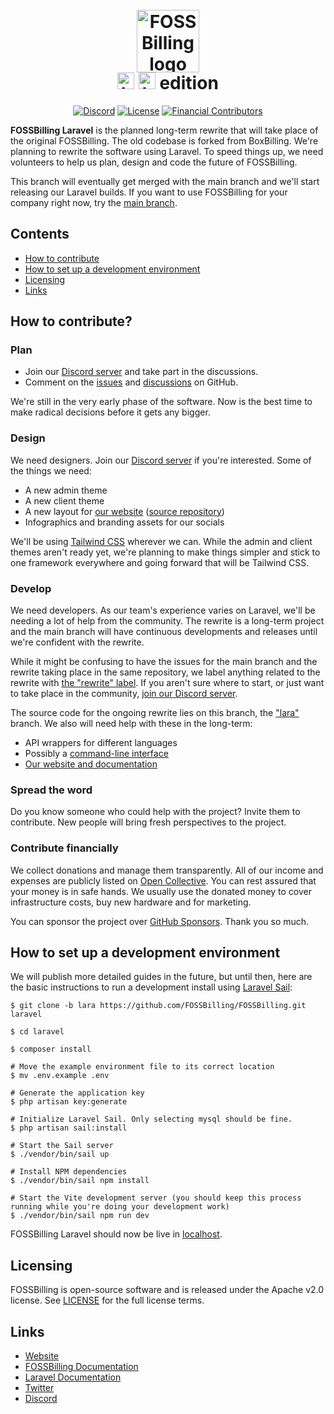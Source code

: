 <h1 align="center">
  <br>
  <a href="https://fossbilling.org/">
    <picture>
      <source media="(prefers-color-scheme: dark)" srcset="https://fossbilling.org/img/wordmark-white.png">
      <img alt="FOSSBilling logo" src="https://fossbilling.org/img/wordmark-black.png" height="100">
    </picture>
  </a>
  <br>
  <img alt="Laravel logomark" src="https://laravel.com/img/logomark.min.svg" height="27">
  <img alt="Laravel logotype" src="https://laravel.com/img/logotype.min.svg" height="27"> edition
</h1>

<div align="center">

[![Discord](https://img.shields.io/discord/747432407757488179?color=%237289FA&logo=discord&logoColor=%23FFF)](https://fossbilling.org/discord)
[![License](https://img.shields.io/badge/License-Apache%202.0-blue.svg)](https://opensource.org/licenses/Apache-2.0)
[![Financial Contributors](https://opencollective.com/fossbilling/tiers/badge.svg?color=brightgreen)](https://opencollective.com/fossbilling)

</div>

**FOSSBilling Laravel** is the planned long-term rewrite that will take place of the original FOSSBilling. The old codebase is forked from BoxBilling. We're planning to rewrite the software using Laravel. To speed things up, we need volunteers to help us plan, design and code the future of FOSSBilling.

This branch will eventually get merged with the main branch and we'll start releasing our Laravel builds. If you want to use FOSSBilling for your company right now, try the [main branch](https://github.com/FOSSBilling/FOSSBilling).

## Contents

- [How to contribute](#how-to-contribute)
- [How to set up a development environment](#how-to-set-up-a-development-environment)
- [Licensing](#licensing)
- [Links](#links)

## How to contribute?
### Plan
* Join our [Discord server](https://fossbilling.org/discord) and take part in the discussions.
* Comment on the [issues](https://github.com/FOSSBilling/FOSSBilling/issues) and [discussions](https://github.com/FOSSBilling/FOSSBilling/discussions) on GitHub.

We're still in the very early phase of the software. Now is the best time to make radical decisions before it gets any bigger.

### Design
We need designers. Join our [Discord server](https://fossbilling.org/discord) if you're interested. Some of the things we need:
* A new admin theme
* A new client theme
* A new layout for [our website](https://fossbilling.org) ([source repository](https://github.com/FOSSBilling/fossbilling.org))
* Infographics and branding assets for our socials

We'll be using [Tailwind CSS](https://tailwindcss.com/) wherever we can. While the admin and client themes aren't ready yet, we're planning to make things simpler and stick to one framework everywhere and going forward that will be Tailwind CSS.

### Develop
We need developers.
As our team's experience varies on Laravel, we'll be needing a lot of help from the community. The rewrite is a long-term project and the main branch will have continuous developments and releases until we're confident with the rewrite.

While it might be confusing to have the issues for the main branch and the rewrite taking place in the same repository, we label anything related to the rewrite with [the "rewrite" label](https://github.com/FOSSBilling/FOSSBilling/issues?q=is%3Aissue+is%3Aopen+sort%3Aupdated-desc+label%3Arewrite). If you aren't sure where to start, or just want to take place in the community, [join our Discord server](https://fossbilling.org/discord).

The source code for the ongoing rewrite lies on this branch, the ["lara"](https://github.com/FOSSBilling/FOSSBilling/tree/lara) branch. We also will need help with these in the long-term:

* API wrappers for different languages
* Possibly a [command-line interface](https://github.com/FOSSBilling/cli)
* [Our website and documentation](https://github.com/FOSSBilling/fossbilling.org)

### Spread the word
Do you know someone who could help with the project? Invite them to contribute. New people will bring fresh perspectives to the project.

### Contribute financially
We collect donations and manage them transparently. All of our income and expenses are publicly listed on [Open Collective](https://opencollective.com/FOSSBilling). You can rest assured that your money is in safe hands. We usually use the donated money to cover infrastructure costs, buy new hardware and for marketing.

You can sponsor the project over [GitHub Sponsors](https://github.com/sponsors/FOSSBilling). Thank you so much.

## How to set up a development environment
We will publish more detailed guides in the future, but until then, here are the basic instructions to run a development install using [Laravel Sail](https://laravel.com/docs/9.x/sail):
```
$ git clone -b lara https://github.com/FOSSBilling/FOSSBilling.git laravel

$ cd laravel

$ composer install

# Move the example environment file to its correct location
$ mv .env.example .env

# Generate the application key
$ php artisan key:generate

# Initialize Laravel Sail. Only selecting mysql should be fine.
$ php artisan sail:install

# Start the Sail server
$ ./vendor/bin/sail up

# Install NPM dependencies
$ ./vendor/bin/sail npm install

# Start the Vite development server (you should keep this process running while you're doing your development work)
$ ./vendor/bin/sail npm run dev
```

FOSSBilling Laravel should now be live in [localhost](http://localhost).

## Licensing

FOSSBilling is open-source software and is released under the Apache v2.0 license. See [LICENSE](https://github.com/fossbilling/fossbilling/blob/master/LICENSE) for the full license terms.

## Links

* [Website](https://www.fossbilling.org/)
* [FOSSBilling Documentation](https://fossbilling.org/docs)
* [Laravel Documentation](https://laravel.com/docs/9.x/readme)
* [Twitter](https://twitter.com/fossbilling/)
* [Discord](https://fossbilling.org/discord)
